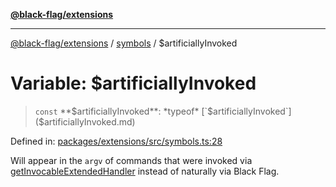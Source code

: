 [**@black-flag/extensions**](../../README.md)

***

[@black-flag/extensions](../../README.md) / [symbols](../README.md) / $artificiallyInvoked

# Variable: $artificiallyInvoked

> `const` **$artificiallyInvoked**: *typeof* [`$artificiallyInvoked`]($artificiallyInvoked.md)

Defined in: [packages/extensions/src/symbols.ts:28](https://github.com/Xunnamius/black-flag/blob/10cd0ebc0304d033218ec4dffba0c41cb2e85ff6/packages/extensions/src/symbols.ts#L28)

Will appear in the `argv` of commands that were invoked via
[getInvocableExtendedHandler](../../index/functions/getInvocableExtendedHandler.md) instead of naturally via Black Flag.
